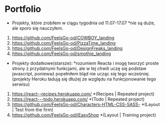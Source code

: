 # Portfolio

- Projekty, które zrobiłem w ciągu tygodnia od 11.07-17.07 *nie są duże, ale sporo się nauczyłem.
1. https://github.com/FeelsGo-od/COWBOY_landing
2. https://github.com/FeelsGo-od/PizzaTime_landing
3. https://github.com/FeelsGo-od/DesignFreaks_landing
4. https://github.com/FeelsGo-od/smothie_landing


- Projekty dodatkowe(starsze): *rozumiem Reacta i mogę tworzyć proste strony z przydatnymi funkcjami, ale w tej chwili uczę się podstaw javascript, ponieważ popełniłem bląd nie ucząc się tego wcześniej.
(projekty Heroku ładują się dłużej ze względu na funkcjonowanie tego serwisu)
1. https://react--recipes.herokuapp.com/  *(Recipes | Repeated project)
2. https://react---todo.herokuapp.com/  *(Todo | Repeated project)
3. https://github.com/FeelsGo-od/Characters-HTML-CSS-SASS-   *(Layout | Test from the firm)
4. https://github.com/FeelsGo-od/iEasyShop  *(Layout | Training project)
